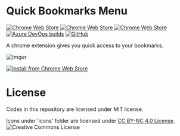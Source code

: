 # Quick Bookmarks Menu
[![Chrome Web Store](https://img.shields.io/chrome-web-store/v/fkemipdcgbeknabedhecepcebhlnlhbf?logo=google%20chrome)
![Chrome Web Store](https://img.shields.io/chrome-web-store/stars/fkemipdcgbeknabedhecepcebhlnlhbf)
![Chrome Web Store](https://img.shields.io/chrome-web-store/users/fkemipdcgbeknabedhecepcebhlnlhbf)](https://chrome.google.com/webstore/detail/quick-bookmarks-menu/fkemipdcgbeknabedhecepcebhlnlhbf)
[![Azure DevOps builds](https://img.shields.io/azure-devops/build/Flyhaozi-Dev/a40e53c3-b630-4a3a-ab4f-e08280d26c0d/5?logo=azure%20pipelines)](https://dev.azure.com/Flyhaozi-Dev/Quick%20Bookmarks%20Menu/_build/latest?definitionId=5&branchName=master)
[![GitHub](https://img.shields.io/github/license/flyhaozi/Quick-Bookmarks-Menu)](https://github.com/flyhaozi/Quick-Bookmarks-Menu/blob/master/LICENSE)

A chrome extension gives you quick access to your bookmarks. 

![Imgur](https://i.imgur.com/JRVVxyq.png)

[![Install from Chrome Web Store](https://developer.chrome.com/webstore/images/ChromeWebStore_BadgeWBorder_v2_206x58.png)](https://chrome.google.com/webstore/detail/quick-bookmarks-menu/fkemipdcgbeknabedhecepcebhlnlhbf)

# License
Codes in this repository are licensed under MIT license.

Icons under 'icons' folder are licensed under [CC BY-NC 4.0 License](http://creativecommons.org/licenses/by-nc/4.0/). ![Creative Commons License](https://i.creativecommons.org/l/by-nc/4.0/80x15.png)
